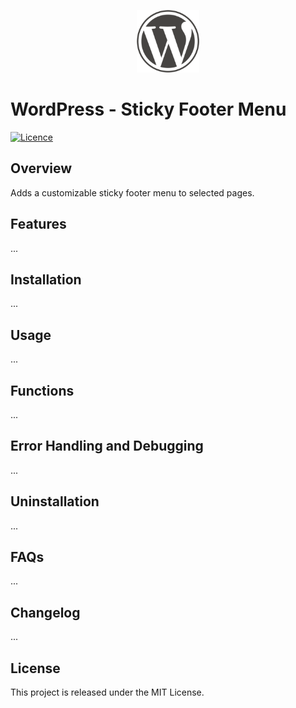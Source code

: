 <p align="center"><a href="https://wordpress.org" target="_blank"><img src="https://raw.githubusercontent.com/github/explore/80688e429a7d4ef2fca1e82350fe8e3517d3494d/topics/wordpress/wordpress.png" width="100" alt="WordPress Logo"></a></p>

# WordPress - Sticky Footer Menu

[![Licence](https://img.shields.io/github/license/Ileriayo/markdown-badges?style=for-the-badge)](./LICENSE)

## Overview

Adds a customizable sticky footer menu to selected pages.

## Features

...

## Installation

...

## Usage

...

## Functions

...

## Error Handling and Debugging

...

## Uninstallation

...

## FAQs

...

## Changelog

...

## License

This project is released under the MIT License.
